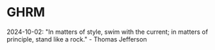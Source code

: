 # GHRM

2024-10-02: "In matters of style, swim with the current; in matters of principle, stand like a rock." - Thomas Jefferson